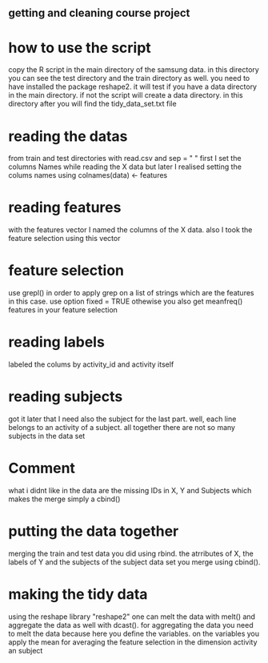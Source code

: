 ## getting and cleaning course project

# how to use the script
copy the R script in the main directory of the samsung data. in this directory you can see the test directory and the train directory as well. you need to have installed the package reshape2. it will test if you have a data directory in the main directory. if not the script will create a data directory. in this directory after you will find the tidy_data_set.txt file 

# reading the datas
from train and test directories with read.csv and sep = " "
first I set the columns Names while reading the X data but later I realised setting the colums names using colnames(data) <- features

# reading features
with the features vector I named the columns of the X data. also I took the feature selection using this vector

# feature selection
use grepl() in order to apply grep on a list of strings which are the features in this case. use option fixed = TRUE othewise you also get meanfreq() features in your feature selection

# reading labels
labeled the colums by activity_id and activity itself

# reading subjects
got it later that I need also the subject for the last part. well, each line belongs to an activity of a subject. all together there are not so many subjects in the data set

# Comment
what i didnt like in the data are the missing IDs in X, Y and Subjects which makes the merge simply a cbind()

# putting the data together
merging the train and test data you did using rbind. the atrributes of X, the labels of Y and the subjects of the subject data set you merge using cbind().

# making the tidy data
using the reshape library "reshape2" one can melt the data with melt() and aggregate the data as well with dcast(). for aggregating the data you need to melt the data because here you define the variables. on the variables you apply the mean for averaging the feature selection in the dimension activity an subject 
